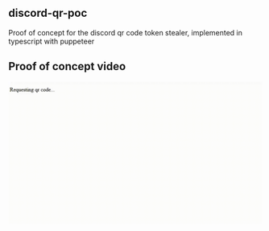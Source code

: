 ## discord-qr-poc
Proof of concept for the discord qr code token stealer, implemented in typescript with puppeteer

## Proof of concept video
![](poc.gif)